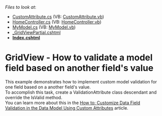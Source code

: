 <!-- default file list -->
*Files to look at*:

* [CustomAttribute.cs](./CS/App_Code/CustomAttribute.cs) (VB: [CustomAttribute.vb](./VB/App_Code/CustomAttribute.vb))
* [HomeController.cs](./CS/Controllers/HomeController.cs) (VB: [HomeController.vb](./VB/Controllers/HomeController.vb))
* [MyModel.cs](./CS/Models/MyModel.cs) (VB: [MyModel.vb](./VB/Models/MyModel.vb))
* [_GridViewPartial.cshtml](./CS/Views/Home/_GridViewPartial.cshtml)
* **[Index.cshtml](./CS/Views/Home/Index.cshtml)**
<!-- default file list end -->
# GridView - How to validate a model field based on another field's value


<p>This example demonstrates how to implement custom model validation for one field based on a another field's value.  <br />
To accomplish this task, create a ValidationAttribute class descendant and override the IsValid method.<br />
You can learn more about this in the <a href="http://msdn.microsoft.com/en-us/library/cc668224(v=vs.98).aspx">How to: Customize Data Field Validation in the Data Model Using Custom Attributes</a> article.<br />
 </p>

<br/>



